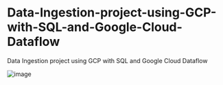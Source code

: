 # Data-Ingestion-project-using-GCP-with-SQL-and-Google-Cloud-Dataflow
Data Ingestion project using GCP with SQL and Google Cloud Dataflow 


![image](https://github.com/DhruvAjmeri/Data-Ingestion-project-using-GCP-with-SQL-and-Google-Cloud-Dataflow/assets/65453606/981d5a99-d234-473d-9c26-b0c7d8fcd8cc)
